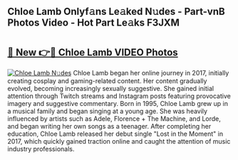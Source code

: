 ## Chloe Lamb Onlyf𝚊ns Le𝚊ked N𝚞des - Part-vnB Photos Video - Hot Part Le𝚊ks F3JXM

# <h2><a href="http://ab12946.deff.icu/?id=Chloe+Lamb">🔗 New 👉🔴 Chloe Lamb VIDEO Photos</a></h2>

[![Chloe Lamb N𝚞des](https://i.imgur.com/rIISA9y.gif)](http://ab12946.deff.icu/?id=Chloe+Lamb)
Chloe Lamb began her online journey in 2017, initially creating cosplay and gaming-related content. Her content gradually evolved, becoming increasingly sexually suggestive. She gained initial attention through Twitch streams and Instagram posts featuring provocative imagery and suggestive commentary. Born in 1995, Chloe Lamb grew up in a musical family and began singing at a young age. She was heavily influenced by artists such as Adele, Florence + The Machine, and Lorde, and began writing her own songs as a teenager. After completing her education, Chloe Lamb released her debut single "Lost in the Moment" in 2017, which quickly gained traction online and caught the attention of music industry professionals.
